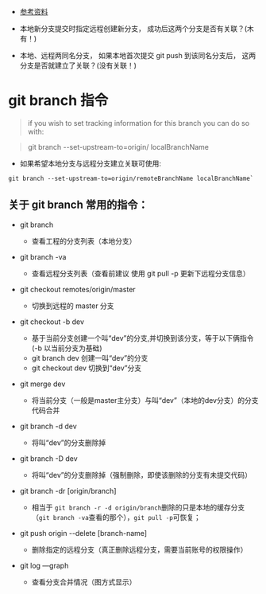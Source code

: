 * [参考资料](https://git-scm.com/docs/git-branch)

* 本地新分支提交时指定远程创建新分支， 成功后这两个分支是否有关联？(木有！) 

* 本地、远程两同名分支， 如果本地首次提交 git push 到该同名分支后， 这两分支是否就建立了关联？(没有关联！)

# git branch 指令
> if you wish to set tracking information for this branch you can do so with:

> git branch --set-upstream-to=origin/<branch> localBranchName

* 如果希望本地分支与远程分支建立关联可使用:
```
git branch --set-upstream-to=origin/remoteBranchName localBranchName`

```

## 关于 git branch 常用的指令： 
* git branch 
	* 查看工程的分支列表（本地分支）

* git branch -va 
	* 查看远程分支列表（查看前建议 使用 git pull -p 更新下远程分支信息）

* git checkout  remotes/origin/master 
	* 切换到远程的 master 分支

* git checkout -b dev
	* 基于当前分支创建一个叫“dev”的分支,并切换到该分支，等于以下俩指令(-b 以当前分支为基础)
	* git branch dev   创建一叫“dev”的分支
	* git checkout dev  切换到“dev”分支

* git merge dev 
	* 将当前分支（一般是master主分支）与叫“dev”（本地的dev分支）的分支代码合并

* git branch -d dev 
	* 将叫“dev”的分支删除掉
* git branch -D dev 
	* 将叫“dev”的分支删除掉（强制删除，即使该删除的分支有未提交代码）
* git branch -dr [origin/branch]
  * 相当于 `git branch -r -d origin/branch`删除的只是本地的缓存分支（`git branch -va`查看的那个），`git pull -p`可恢复；
* git push origin --delete [branch-name]
 	* 删除指定的远程分支（真正删除远程分支，需要当前账号的权限操作）

* git log —graph  
	* 查看分支合并情况（图方式显示）



